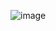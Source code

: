 ![image](https://github.com/AnanyaDBJ/aws-db-agent-workshop/tree/9d027edbb8b21cc2bd912c56724daccadddfc208/workshop-code/reference-architecture-images/agentic_architecture.png)
